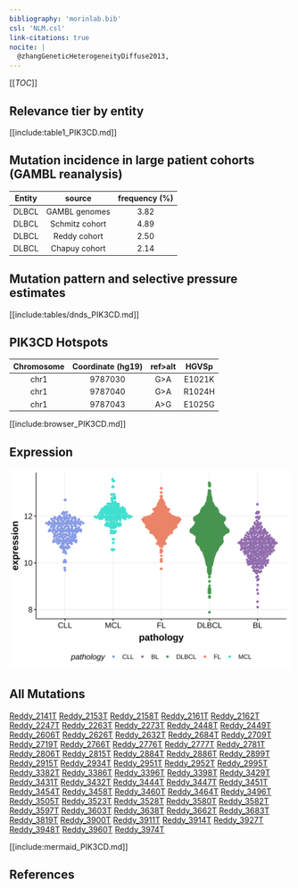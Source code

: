 ```yaml
---
bibliography: 'morinlab.bib'
csl: 'NLM.csl'
link-citations: true
nocite: |
  @zhangGeneticHeterogeneityDiffuse2013, 
---
```

[[_TOC_]]


## Relevance tier by entity

[[include:table1_PIK3CD.md]]

## Mutation incidence in large patient cohorts (GAMBL reanalysis)

|Entity|source        |frequency (%)|
|:------:|:--------------:|:-------------:|
|DLBCL |GAMBL genomes |3.82         |
|DLBCL |Schmitz cohort|4.89         |
|DLBCL |Reddy cohort  |2.50         |
|DLBCL |Chapuy cohort |2.14         |

## Mutation pattern and selective pressure estimates

[[include:tables/dnds_PIK3CD.md]]




## PIK3CD Hotspots

| Chromosome |Coordinate (hg19) | ref>alt | HGVSp | 
 | :---:| :---: | :--: | :---: |
| chr1 | 9787030 | G>A | E1021K |
| chr1 | 9787040 | G>A | R1024H |
| chr1 | 9787043 | A>G | E1025G |

[[include:browser_PIK3CD.md]]

## Expression
![](images/gene_expression/PIK3CD_by_pathology.svg)
<!-- ORIGIN: reddyGeneticFunctionalDrivers2017 -->
<!-- DLBCL: reddyGeneticFunctionalDrivers2017 -->

## All Mutations

[Reddy_2141T](https://www.bcgsc.ca/downloads/morinlab/GAMBL/Reddy/igv_reports/Reddy_2141T.html)
[Reddy_2153T](https://www.bcgsc.ca/downloads/morinlab/GAMBL/Reddy/igv_reports/Reddy_2153T.html)
[Reddy_2158T](https://www.bcgsc.ca/downloads/morinlab/GAMBL/Reddy/igv_reports/Reddy_2158T.html)
[Reddy_2161T](https://www.bcgsc.ca/downloads/morinlab/GAMBL/Reddy/igv_reports/Reddy_2161T.html)
[Reddy_2162T](https://www.bcgsc.ca/downloads/morinlab/GAMBL/Reddy/igv_reports/Reddy_2162T.html)
[Reddy_2247T](https://www.bcgsc.ca/downloads/morinlab/GAMBL/Reddy/igv_reports/Reddy_2247T.html)
[Reddy_2263T](https://www.bcgsc.ca/downloads/morinlab/GAMBL/Reddy/igv_reports/Reddy_2263T.html)
[Reddy_2273T](https://www.bcgsc.ca/downloads/morinlab/GAMBL/Reddy/igv_reports/Reddy_2273T.html)
[Reddy_2448T](https://www.bcgsc.ca/downloads/morinlab/GAMBL/Reddy/igv_reports/Reddy_2448T.html)
[Reddy_2449T](https://www.bcgsc.ca/downloads/morinlab/GAMBL/Reddy/igv_reports/Reddy_2449T.html)
[Reddy_2606T](https://www.bcgsc.ca/downloads/morinlab/GAMBL/Reddy/igv_reports/Reddy_2606T.html)
[Reddy_2626T](https://www.bcgsc.ca/downloads/morinlab/GAMBL/Reddy/igv_reports/Reddy_2626T.html)
[Reddy_2632T](https://www.bcgsc.ca/downloads/morinlab/GAMBL/Reddy/igv_reports/Reddy_2632T.html)
[Reddy_2684T](https://www.bcgsc.ca/downloads/morinlab/GAMBL/Reddy/igv_reports/Reddy_2684T.html)
[Reddy_2709T](https://www.bcgsc.ca/downloads/morinlab/GAMBL/Reddy/igv_reports/Reddy_2709T.html)
[Reddy_2719T](https://www.bcgsc.ca/downloads/morinlab/GAMBL/Reddy/igv_reports/Reddy_2719T.html)
[Reddy_2766T](https://www.bcgsc.ca/downloads/morinlab/GAMBL/Reddy/igv_reports/Reddy_2766T.html)
[Reddy_2776T](https://www.bcgsc.ca/downloads/morinlab/GAMBL/Reddy/igv_reports/Reddy_2776T.html)
[Reddy_2777T](https://www.bcgsc.ca/downloads/morinlab/GAMBL/Reddy/igv_reports/Reddy_2777T.html)
[Reddy_2781T](https://www.bcgsc.ca/downloads/morinlab/GAMBL/Reddy/igv_reports/Reddy_2781T.html)
[Reddy_2806T](https://www.bcgsc.ca/downloads/morinlab/GAMBL/Reddy/igv_reports/Reddy_2806T.html)
[Reddy_2815T](https://www.bcgsc.ca/downloads/morinlab/GAMBL/Reddy/igv_reports/Reddy_2815T.html)
[Reddy_2884T](https://www.bcgsc.ca/downloads/morinlab/GAMBL/Reddy/igv_reports/Reddy_2884T.html)
[Reddy_2886T](https://www.bcgsc.ca/downloads/morinlab/GAMBL/Reddy/igv_reports/Reddy_2886T.html)
[Reddy_2899T](https://www.bcgsc.ca/downloads/morinlab/GAMBL/Reddy/igv_reports/Reddy_2899T.html)
[Reddy_2915T](https://www.bcgsc.ca/downloads/morinlab/GAMBL/Reddy/igv_reports/Reddy_2915T.html)
[Reddy_2934T](https://www.bcgsc.ca/downloads/morinlab/GAMBL/Reddy/igv_reports/Reddy_2934T.html)
[Reddy_2951T](https://www.bcgsc.ca/downloads/morinlab/GAMBL/Reddy/igv_reports/Reddy_2951T.html)
[Reddy_2952T](https://www.bcgsc.ca/downloads/morinlab/GAMBL/Reddy/igv_reports/Reddy_2952T.html)
[Reddy_2995T](https://www.bcgsc.ca/downloads/morinlab/GAMBL/Reddy/igv_reports/Reddy_2995T.html)
[Reddy_3382T](https://www.bcgsc.ca/downloads/morinlab/GAMBL/Reddy/igv_reports/Reddy_3382T.html)
[Reddy_3386T](https://www.bcgsc.ca/downloads/morinlab/GAMBL/Reddy/igv_reports/Reddy_3386T.html)
[Reddy_3396T](https://www.bcgsc.ca/downloads/morinlab/GAMBL/Reddy/igv_reports/Reddy_3396T.html)
[Reddy_3398T](https://www.bcgsc.ca/downloads/morinlab/GAMBL/Reddy/igv_reports/Reddy_3398T.html)
[Reddy_3429T](https://www.bcgsc.ca/downloads/morinlab/GAMBL/Reddy/igv_reports/Reddy_3429T.html)
[Reddy_3431T](https://www.bcgsc.ca/downloads/morinlab/GAMBL/Reddy/igv_reports/Reddy_3431T.html)
[Reddy_3432T](https://www.bcgsc.ca/downloads/morinlab/GAMBL/Reddy/igv_reports/Reddy_3432T.html)
[Reddy_3444T](https://www.bcgsc.ca/downloads/morinlab/GAMBL/Reddy/igv_reports/Reddy_3444T.html)
[Reddy_3447T](https://www.bcgsc.ca/downloads/morinlab/GAMBL/Reddy/igv_reports/Reddy_3447T.html)
[Reddy_3451T](https://www.bcgsc.ca/downloads/morinlab/GAMBL/Reddy/igv_reports/Reddy_3451T.html)
[Reddy_3454T](https://www.bcgsc.ca/downloads/morinlab/GAMBL/Reddy/igv_reports/Reddy_3454T.html)
[Reddy_3458T](https://www.bcgsc.ca/downloads/morinlab/GAMBL/Reddy/igv_reports/Reddy_3458T.html)
[Reddy_3460T](https://www.bcgsc.ca/downloads/morinlab/GAMBL/Reddy/igv_reports/Reddy_3460T.html)
[Reddy_3464T](https://www.bcgsc.ca/downloads/morinlab/GAMBL/Reddy/igv_reports/Reddy_3464T.html)
[Reddy_3496T](https://www.bcgsc.ca/downloads/morinlab/GAMBL/Reddy/igv_reports/Reddy_3496T.html)
[Reddy_3505T](https://www.bcgsc.ca/downloads/morinlab/GAMBL/Reddy/igv_reports/Reddy_3505T.html)
[Reddy_3523T](https://www.bcgsc.ca/downloads/morinlab/GAMBL/Reddy/igv_reports/Reddy_3523T.html)
[Reddy_3528T](https://www.bcgsc.ca/downloads/morinlab/GAMBL/Reddy/igv_reports/Reddy_3528T.html)
[Reddy_3580T](https://www.bcgsc.ca/downloads/morinlab/GAMBL/Reddy/igv_reports/Reddy_3580T.html)
[Reddy_3582T](https://www.bcgsc.ca/downloads/morinlab/GAMBL/Reddy/igv_reports/Reddy_3582T.html)
[Reddy_3597T](https://www.bcgsc.ca/downloads/morinlab/GAMBL/Reddy/igv_reports/Reddy_3597T.html)
[Reddy_3603T](https://www.bcgsc.ca/downloads/morinlab/GAMBL/Reddy/igv_reports/Reddy_3603T.html)
[Reddy_3638T](https://www.bcgsc.ca/downloads/morinlab/GAMBL/Reddy/igv_reports/Reddy_3638T.html)
[Reddy_3662T](https://www.bcgsc.ca/downloads/morinlab/GAMBL/Reddy/igv_reports/Reddy_3662T.html)
[Reddy_3683T](https://www.bcgsc.ca/downloads/morinlab/GAMBL/Reddy/igv_reports/Reddy_3683T.html)
[Reddy_3819T](https://www.bcgsc.ca/downloads/morinlab/GAMBL/Reddy/igv_reports/Reddy_3819T.html)
[Reddy_3900T](https://www.bcgsc.ca/downloads/morinlab/GAMBL/Reddy/igv_reports/Reddy_3900T.html)
[Reddy_3911T](https://www.bcgsc.ca/downloads/morinlab/GAMBL/Reddy/igv_reports/Reddy_3911T.html)
[Reddy_3914T](https://www.bcgsc.ca/downloads/morinlab/GAMBL/Reddy/igv_reports/Reddy_3914T.html)
[Reddy_3927T](https://www.bcgsc.ca/downloads/morinlab/GAMBL/Reddy/igv_reports/Reddy_3927T.html)
[Reddy_3948T](https://www.bcgsc.ca/downloads/morinlab/GAMBL/Reddy/igv_reports/Reddy_3948T.html)
[Reddy_3960T](https://www.bcgsc.ca/downloads/morinlab/GAMBL/Reddy/igv_reports/Reddy_3960T.html)
[Reddy_3974T](https://www.bcgsc.ca/downloads/morinlab/GAMBL/Reddy/igv_reports/Reddy_3974T.html)

[[include:mermaid_PIK3CD.md]]

## References

